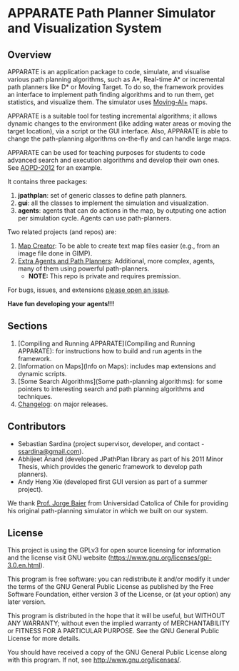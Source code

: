 #  APPARATE Path Planner Simulator and Visualization System

## Overview 

APPARATE is an application package to code, simulate, and visualise various path planning algorithms, such as A*, Real-time A* or incremental path planners like D* or Moving Target. 
To do so, the framework provides an interface to implement path finding algorithms and to run them, get statistics, and visualize them. The simulator uses [Moving-AI+](http://movingai.com/benchmarks/) maps.

APPARATE is a suitable tool for testing incremental algorithms; it allows dynamic changes to the environment (like adding water areas or moving the target location), via a script or the GUI interface. Also, APPARATE is able to change the path-planning algorithms on-the-fly and can handle large maps.

APPARATE can be used for teaching purposes for students to code advanced search and execution algorithms and develop their own ones. See [AOPD-2012](https://sites.google.com/site/aopd12/assignments/assignment-3-contest) for an example.

It contains three packages:

1. **jpathplan**: set of generic classes to define path planners.
2. **gui**: all the classes to implement the simulation and visualization.
3. **agents**: agents that can do actions in the map, by outputing one action per simulation cycle. Agents can use path-planners.

Two related projects (and repos) are:

1. [Map Creator](https://bitbucket.org/ssardina-research/apparate-mapcreator): To be able to create text map files easier (e.g., from an image file done in GIMP).
2. [Extra Agents and Path Planners](https://bitbucket.org/ssardina-research/apparate-agents-extras): Additional, more complex, agents, many of them using powerful path-planners. 
	* **NOTE:** This repo is private and requires premission.

For bugs, issues, and extensions [please open an issue](https://bitbucket.org/ssardina-research/apparate-simulator/issues?status=new&status=open).

**Have fun developing your agents!!!**

## Sections

1. [Compiling and Running APPARATE](Compiling and Running APPARATE): for instructions how to build and run agents in the framework.
2. [Information on Maps](Info on Maps): includes map extensions and dynamic scripts.
3. [Some Search Algorithms](Some path-planning algorithms): for some pointers to interesting search and path planning algorithms and techniques.
3. [Changelog](Changelog): on major releases.
 

## Contributors

* Sebastian Sardina (project supervisor, developer, and contact - ssardina@gmail.com).
* Abhijeet Anand (developed JPathPlan library as part of his 2011 Minor Thesis, which provides the generic framework to develop path planners).
* Andy Heng Xie (developed first GUI version as part of a summer project).

We thank [Prof. Jorge Baier](http://jabaier.sitios.ing.uc.cl/index.php?page=main) from Universidad Catolica of Chile for providing his original path-planning simulator in which we built on our system.


## License

This project is using the GPLv3 for open source licensing for information and the license visit GNU website (https://www.gnu.org/licenses/gpl-3.0.en.html).

This program is free software: you can redistribute it and/or modify it under the terms of the GNU General Public License as published by the Free Software Foundation, either version 3 of the License, or (at your option) any later version.

This program is distributed in the hope that it will be useful, but WITHOUT ANY WARRANTY; without even the implied warranty of
MERCHANTABILITY or FITNESS FOR A PARTICULAR PURPOSE.  See the GNU General Public License for more details.

You should have received a copy of the GNU General Public License along with this program.  If not, see <http://www.gnu.org/licenses/>.